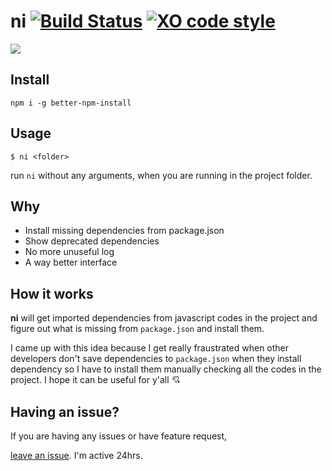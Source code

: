 # ni [![Build Status](https://travis-ci.org/imkimchi/ni.svg?branch=master)](https://travis-ci.org/imkimchi/ni) [![XO code style](https://img.shields.io/badge/code_style-XO-5ed9c7.svg)](https://github.com/sindresorhus/xo)

![](https://i.imgur.com/VH4pSYx.gif)

## Install

`npm i -g better-npm-install`


## Usage

```
$ ni <folder>
```

run `ni` without any arguments, when you are running in the project folder.


## Why

- Install missing dependencies from package.json
- Show deprecated dependencies
- No more unuseful log
- A way better interface

## How it works
**ni** will get imported dependencies from javascript codes in the project and figure out what is missing from `package.json` and install them.

I came up with this idea because I get really fraustrated when other developers don't save dependencies to `package.json` when they install dependency so I have to install them manually checking all the codes in the project. I hope it can be useful for y'all 💘

## Having an issue?

If you are having any issues or have feature request,


[leave an issue](https://github.com/imkimchi/ni/issues). I'm active 24hrs.
